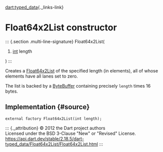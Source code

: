 [dart:typed\_data](../../dart-typed_data/dart-typed_data-library){._links-link}

Float64x2List constructor
=========================

::: {.section .multi-line-signature}
Float64x2List(

1.  [int](../../dart-core/int-class) length

)
:::

Creates a [Float64x2List](../float64x2list-class) of the specified
length (in elements), all of whose elements have all lanes set to zero.

The list is backed by a [ByteBuffer](../bytebuffer-class) containing
precisely `length` times 16 bytes.

Implementation {#source}
--------------

``` {.language-dart data-language="dart"}
external factory Float64x2List(int length);
```

::: {._attribution}
© 2012 the Dart project authors\
Licensed under the BSD 3-Clause \"New\" or \"Revised\" License.\
<https://api.dart.dev/stable/2.18.5/dart-typed_data/Float64x2List/Float64x2List.html>
:::
